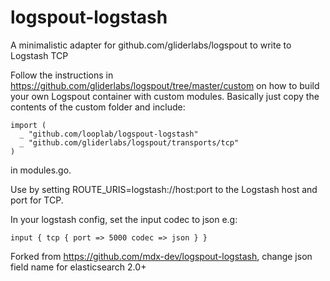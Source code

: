 # logspout-logstash
A minimalistic adapter for github.com/gliderlabs/logspout to write to Logstash TCP

Follow the instructions in https://github.com/gliderlabs/logspout/tree/master/custom on how to build your own Logspout container with custom modules. Basically just copy the contents of the custom folder and include:

```
import (
  _ "github.com/looplab/logspout-logstash"
  _ "github.com/gliderlabs/logspout/transports/tcp"
)
```
in modules.go.

Use by setting ROUTE_URIS=logstash://host:port to the Logstash host and port for TCP.

In your logstash config, set the input codec to json e.g:

```
input { tcp { port => 5000 codec => json } }
```

Forked from https://github.com/mdx-dev/logspout-logstash, change json field name for elasticsearch 2.0+
